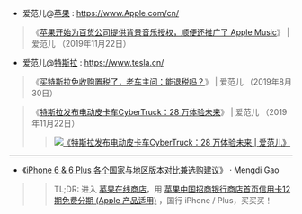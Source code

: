 - 爱范儿@[苹果](https://www.ifanr.com/tags/%e8%8b%b9%e6%9e%9c) :  https://www.Apple.com/cn/

> 《[苹果开始为百货公司提供背景音乐授权，顺便还推广了 Apple Music](https://www.ifanr.com/1284377)》 | 爱范儿 （2019年11月22日）

- 爱范儿@[特斯拉](https://www.ifanr.com/tags/%e7%89%b9%e6%96%af%e6%8b%89) :  https://www.tesla.cn/

> 《[买特斯拉免收购置税了，老车主问：能退税吗？](https://www.ifanr.com/1254565)》 | 爱范儿 （2019年8月30日） 

> 《[特斯拉发布电动皮卡车CyberTruck：28 万体验未来](https://www.ifanr.com/1284298)》 | 爱范儿 （2019年11月22日） 
>> <p><a href="https://www.ifanr.com/1284298"><img src="https://s3.ifanr.com/wp-content/uploads/2019/11/08_Desktop-2-1280x720.jpg" border="0" alt="《特斯拉发布电动皮卡车CyberTruck：28 万体验未来 | 爱范儿》" title="《特斯拉发布电动皮卡车CyberTruck：28 万体验未来 | 爱范儿》"></a></p>

-----------------------------------------------------------------------------

- 《[iPhone 6 & 6 Plus 各个国家与地区版本对比兼选购建议](https://gao.md/blog/2014/11/16/iphone-6-buyers-guide/)》  · Mengdi Gao
>> TL;DR: 进入 [苹果在线商店](https://www.apple.com.cn/cn/iphone/)，用 [苹果中国招商银行商店首页](https://www.apple.com.cn/cn_cmb/shop)[信用卡12期免费分期 (Apple 产品适用)](https://www.apple.com.cn/cn_cmb/shop/browse/finance/installment_landing) ，国行 iPhone  /  Plus，买买买！

